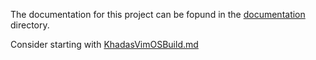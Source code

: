 The documentation for this project can be fopund in the
[documentation](documents/) directory.

Consider starting with [KhadasVimOSBuild.md](documents/KhadasVimOSBuild.md)
